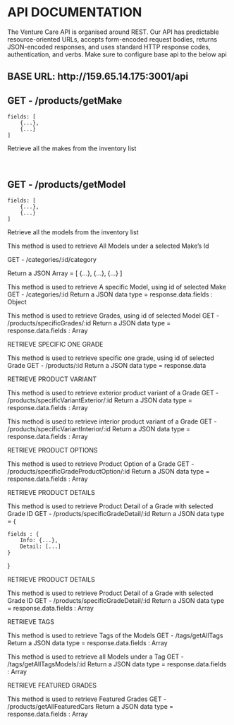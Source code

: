 <h1>API DOCUMENTATION</h1>

<span>
The Venture Care API is organised around REST. Our API has predictable resource-oriented URLs, accepts form-encoded request bodies, returns JSON-encoded responses, and uses standard HTTP response codes, authentication, and verbs. Make sure to configure base api to the below api
</span>



<h2>BASE URL: http://159.65.14.175:3001/api</h2>


<h2>GET - <span>/products/getMake</span></h2>  

    fields: [
        {...},
        {...}
    ]

Retrieve all the makes from the inventory list

<br/>

<h2>GET - <span>/products/getModel</span></h2>  

    fields: [
        {...},
        {...}
    ]

Retrieve all the models from the inventory list




This method is used to retrieve All Models under a selected Make’s Id

GET - /categories/:id/category

Return a JSON Array = [
    {...},
    {...},
    {...}
]







This method is used to retrieve A specific Model, using id of selected Make
GET - /categories/:id
Return a JSON data type = response.data.fields : Object

This method is used to retrieve Grades, using id of selected Model
GET - /products/specificGrades/:id
Return a JSON data type = response.data.fields : Array



RETRIEVE SPECIFIC ONE GRADE

This method is used to retrieve specific one grade, using id of selected Grade
GET - /products/:id
Return a JSON data type = response.data





RETRIEVE PRODUCT VARIANT

This method is used to retrieve exterior product variant of a Grade
GET - /products/specificVariantExterior/:id
Return a JSON data type = response.data.fields : Array

This method is used to retrieve interior product variant of a Grade
GET - /products/specificVariantInterior/:id
Return a JSON data type = response.data.fields : Array


RETRIEVE PRODUCT OPTIONS

This method is used to retrieve Product Option of a Grade
GET - /products/specificGradeProductOption/:id
Return a JSON data type = response.data.fields : Array

RETRIEVE PRODUCT DETAILS

This method is used to retrieve Product Detail of a Grade with selected Grade ID
GET - /products/specificGradeDetail/:id
Return a JSON data type = {

    fields : {
        Info: {...},
        Detail: [...]
    }

}





RETRIEVE PRODUCT DETAILS

This method is used to retrieve Product Detail of a Grade with selected Grade ID
GET - /products/specificGradeDetail/:id
Return a JSON data type = response.data.fields : Array


RETRIEVE TAGS

This method is used to retrieve Tags of the Models
GET - /tags/getAllTags
Return a JSON data type = response.data.fields : Array

This method is used to retrieve all Models under a Tag
GET - /tags/getAllTagsModels/:id
Return a JSON data type = response.data.fields : Array



RETRIEVE FEATURED GRADES

This method is used to retrieve Featured Grades
GET - /products/getAllFeaturedCars
Return a JSON data type = response.data.fields : Array


